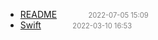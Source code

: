   - [README]()<span style="padding-left:2em;color:orange"></span><span style="color:gray;font-size:.8em;padding-left:2em">2022-07-05 15:09</span>
  - [Swift](swift)<span style="padding-left:2em;color:orange"></span><span style="color:gray;font-size:.8em;padding-left:2em">2022-03-10 16:53</span>
